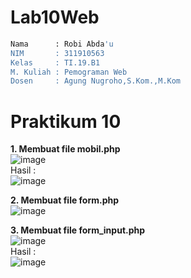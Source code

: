 # Lab10Web
```bash
Nama      : Robi Abda'u
NIM       : 311910563
Kelas     : TI.19.B1
M. Kuliah : Pemograman Web
Dosen     : Agung Nugroho,S.Kom.,M.Kom
```

# Praktikum 10
**1. Membuat file mobil.php <br>**
![image](https://user-images.githubusercontent.com/81253746/121049385-d892cb00-c7e1-11eb-9e4a-289e97fb7983.png) <br>
Hasil : <br>
![image](https://user-images.githubusercontent.com/81253746/121049444-e3e5f680-c7e1-11eb-9f14-a2917a36019b.png) <br>

**2. Membuat file form.php <br>**
![image](https://user-images.githubusercontent.com/81253746/121049815-42ab7000-c7e2-11eb-98c2-5bf847fd58b2.png) <br>

**3. Membuat file form_input.php <br>**
![image](https://user-images.githubusercontent.com/81253746/121050166-8d2cec80-c7e2-11eb-889d-16646e1ad327.png) <br>
Hasil : <br>
![image](https://user-images.githubusercontent.com/81253746/121050963-3ecc1d80-c7e3-11eb-9429-96195e777f88.png) <br>




